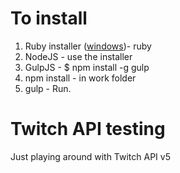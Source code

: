 # To install

1. Ruby installer ([windows](http://rubyinstaller.org/downloads/))- ruby
2. NodeJS - use the installer
3. GulpJS - $ npm install -g gulp
4. npm install - in work folder
5. gulp - Run.

# Twitch API testing
Just playing around with Twitch API v5

